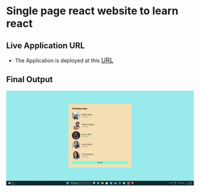 # Single page react website to learn react

## Live Application URL

- The Application is deployed at this <big>[URL](https://646f9339d78a38008d4483c8--luminous-kleicha-7e9bd0.netlify.app/)</big>

## Final Output

![Final Output](https://github.com/sagarjha07/birthday_buddy/blob/master/public/output.png)
